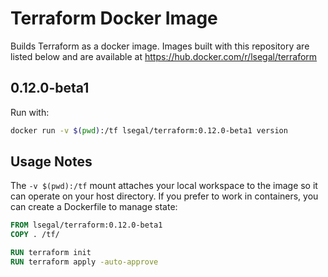 # Terraform Docker Image

Builds Terraform as a docker image. Images built with this
repository are listed below and are available at
https://hub.docker.com/r/lsegal/terraform

## 0.12.0-beta1

Run with:

```sh
docker run -v $(pwd):/tf lsegal/terraform:0.12.0-beta1 version
```

## Usage Notes

The `-v $(pwd):/tf` mount attaches your local workspace to
the image so it can operate on your host directory. If you
prefer to work in containers, you can create a Dockerfile
to manage state:

```dockerfile
FROM lsegal/terraform:0.12.0-beta1
COPY . /tf/

RUN terraform init
RUN terraform apply -auto-approve
```
